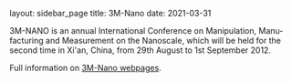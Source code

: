 layout: sidebar_page
title: 3M-Nano
date: 2021-03-31

3M-NANO is an annual International Conference on Manipulation, Manu­facturing and Measurement on the Nanoscale, which will be held for the second time in Xi'an, China, from 29th August to 1st September 2012.

Full information on [3M-Nano webpages](http://www.3m-nano.org/2012/main/index.asp).